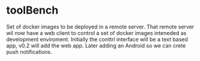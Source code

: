 # toolBench

Set of docker images to be deployed in a remote server. That remote server wil now have a web client to control a set of docker images inteneded as development enviroment. Initially the conttrl interface will be a text based app, v0.2 will add the web app. Later adding an Android so we can crete push notifications. 

